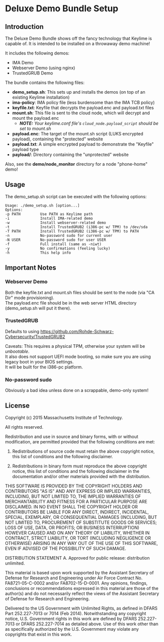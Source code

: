 # Deluxe Demo Bundle Setup

## Introduction 

The Deluxe Demo Bundle shows off the fancy technology that Keylime is capable of.  It is intended to be installed on a throwaway demo machine! 

It includes the following demos: 
* IMA Demo 
* Webserver Demo (using nginx) 
* TrustedGRUB Demo 

The bundle contains the following files: 
* **demo_setup.sh**: This sets up and installs the demos (on top of an existing Keylime installation) 
* **ima-policy**: IMA policy file (less burdensome than the IMA TCB policy) 
* **keyfile.txt**: Keyfile that decrypts the payload.enc and payload.txt files 
* **mount.sh**: This file is sent to the cloud node, which will decrypt and mount the payload.enc 
    * *__NOTE:__ Your keylime.conf file's ```cloud_node.payload_script``` should be set to mount.sh*
* **payload.enc**: The target of the mount.sh script (LUKS encrypted payload), containing the "protected" website 
* **payload.txt**: A simple encrypted payload to demonstrate the "Keyfile" payload type 
* **payload/**: Directory containing the "unprotected" website 

Also, see the **demo/node_monitor** directory for a node "phone-home" demo! 

## Usage 

The demo_setup.sh script can be executed with the following options: 
```
Usage: ./demo_setup.sh [option...]
Options:
-p PATH         Use PATH as Keylime path
-i              Install IMA-related demo
-w              Install webserver-related demo
-t              Install TrustedGRUB2 (i386-pc w/ TPM) to /dev/sda
-T PATH         Install TrustedGRUB2 (i386-pc w/ TPM) to PATH
-n              No-password sudo for current user
-N USER         No-password sudo for user USER
-f              Full install (same as -niwt)
-y              No confirmations (feeling lucky)
-h              This help info
```

## Important Notes

### Webserver Demo

Both the keyfile.txt and mount.sh files should be sent to the node (via "CA Dir" mode provisioning).  
The payload.enc file should be in the web server HTML directory (demo_setup.sh will put it there). 

### TrustedGRUB

Defaults to using https://github.com/Rohde-Schwarz-Cybersecurity/TrustedGRUB2 

Caveats: This requires a physical TPM, otherwise your system will be *unbootable*.  
It also does not support UEFI mode booting, so make sure you are using legacy boot in your BIOS settings.  
It will be built for the i386-pc platform.

### No-password sudo

Obviously a bad idea unless done on a scrappable, demo-only system! 

## License

Copyright (c) 2015 Massachusetts Institute of Technology.

All rights reserved.

Redistribution and use in source and binary forms, with or without modification, are permitted provided that the following conditions are met:

1. Redistributions of source code must retain the above copyright notice, this list of conditions and the following disclaimer.

2. Redistributions in binary form must reproduce the above copyright notice, this list of conditions and the following disclaimer in the documentation and/or other materials provided with the distribution.

THIS SOFTWARE IS PROVIDED BY THE COPYRIGHT HOLDERS AND CONTRIBUTORS "AS IS" AND ANY EXPRESS OR IMPLIED WARRANTIES, INCLUDING, BUT NOT LIMITED TO, THE IMPLIED WARRANTIES OF MERCHANTABILITY AND FITNESS FOR A PARTICULAR PURPOSE ARE DISCLAIMED. IN NO EVENT SHALL THE COPYRIGHT HOLDER OR CONTRIBUTORS BE LIABLE FOR ANY DIRECT, INDIRECT, INCIDENTAL, SPECIAL, EXEMPLARY, OR CONSEQUENTIAL DAMAGES (INCLUDING, BUT NOT LIMITED TO, PROCUREMENT OF SUBSTITUTE GOODS OR SERVICES; LOSS OF USE, DATA, OR PROFITS; OR BUSINESS INTERRUPTION) HOWEVER CAUSED AND ON ANY THEORY OF LIABILITY, WHETHER IN CONTRACT, STRICT LIABILITY, OR TORT (INCLUDING NEGLIGENCE OR OTHERWISE) ARISING IN ANY WAY OUT OF THE USE OF THIS SOFTWARE, EVEN IF ADVISED OF THE POSSIBILITY OF SUCH DAMAGE.


DISTRIBUTION STATEMENT A. Approved for public release: distribution unlimited.

This material is based upon work supported by the Assistant Secretary of Defense for 
Research and Engineering under Air Force Contract No. FA8721-05-C-0002 and/or 
FA8702-15-D-0001. Any opinions, findings, conclusions or recommendations expressed in this
material are those of the author(s) and do not necessarily reflect the views of the 
Assistant Secretary of Defense for Research and Engineering.

Delivered to the US Government with Unlimited Rights, as defined in DFARS Part 
252.227-7013 or 7014 (Feb 2014). Notwithstanding any copyright notice, U.S. Government 
rights in this work are defined by DFARS 252.227-7013 or DFARS 252.227-7014 as detailed 
above. Use of this work other than as specifically authorized by the U.S. Government may 
violate any copyrights that exist in this work.


